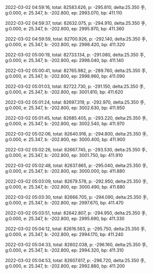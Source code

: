 2022-03-02 04:59:16, total: 82583.626, p: -295.810, delta:25.350 手, g:0.000, e: 25.347, b: -202.800, ep: 2993.070, bp: 411.110

2022-03-02 04:59:37, total: 82632.075, p: -294.910, delta:25.350 手, g:0.000, e: 25.347, b: -202.800, ep: 2995.970, bp: 411.360

2022-03-02 04:59:59, total: 82700.926, p: -292.140, delta:25.350 手, g:0.000, e: 25.347, b: -202.800, ep: 2998.420, bp: 411.320

2022-03-02 05:00:19, total: 82733.134, p: -291.080, delta:25.350 手, g:0.000, e: 25.347, b: -202.800, ep: 2998.040, bp: 411.140

2022-03-02 05:00:41, total: 82765.982, p: -289.760, delta:25.350 手, g:0.000, e: 25.347, b: -202.800, ep: 2998.960, bp: 411.090

2022-03-02 05:01:03, total: 82722.730, p: -291.150, delta:25.350 手, g:0.000, e: 25.347, b: -202.800, ep: 3001.810, bp: 411.620

2022-03-02 05:01:24, total: 82697.319, p: -292.970, delta:25.350 手, g:0.000, e: 25.347, b: -202.800, ep: 3002.630, bp: 411.950

2022-03-02 05:01:45, total: 82685.405, p: -293.220, delta:25.350 手, g:0.000, e: 25.347, b: -202.800, ep: 3002.540, bp: 411.970

2022-03-02 05:02:06, total: 82640.916, p: -294.800, delta:25.350 手, g:0.000, e: 25.347, b: -202.800, ep: 3000.400, bp: 411.900

2022-03-02 05:02:26, total: 82667.745, p: -293.530, delta:25.350 手, g:0.000, e: 25.347, b: -202.800, ep: 3001.750, bp: 411.910

2022-03-02 05:02:48, total: 82637.865, p: -295.040, delta:25.350 手, g:0.000, e: 25.347, b: -202.800, ep: 3000.000, bp: 411.880

2022-03-02 05:03:09, total: 82679.578, p: -292.950, delta:25.350 手, g:0.000, e: 25.347, b: -202.800, ep: 3000.490, bp: 411.680

2022-03-02 05:03:30, total: 82666.705, p: -294.090, delta:25.350 手, g:0.000, e: 25.347, b: -202.800, ep: 2997.670, bp: 411.470

2022-03-02 05:03:51, total: 82642.807, p: -294.950, delta:25.350 手, g:0.000, e: 25.347, b: -202.800, ep: 2995.690, bp: 411.330

2022-03-02 05:04:12, total: 82616.563, p: -295.750, delta:25.350 手, g:0.000, e: 25.347, b: -202.800, ep: 2994.170, bp: 411.240

2022-03-02 05:04:33, total: 82602.038, p: -296.160, delta:25.350 手, g:0.000, e: 25.347, b: -202.800, ep: 2994.320, bp: 411.310

2022-03-02 05:04:53, total: 82607.617, p: -296.720, delta:25.350 手, g:0.000, e: 25.347, b: -202.800, ep: 2992.880, bp: 411.200